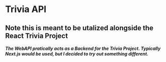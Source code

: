 # Trivia API 

## Note this is meant to be utalized alongside the React Trivia Project

##### The WebAPI pratically acts as a Backend for the Trivia Project. Typically Next.js would be used, but I decided to try out something different.
